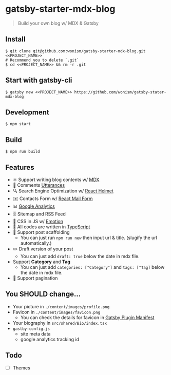 # gatsby-starter-mdx-blog
> Build your own blog w/ MDX & Gatsby

## Install
```
$ git clone git@github.com:wonism/gatsby-starter-mdx-blog.git <<PROJECT_NAME>>
# Recommend you to delete `.git`
$ cd <<PROJECT_NAME>> && rm -r .git
```

## Start with gatsby-cli
```
$ gatsby new <<PROJECT_NAME>> https://github.com/wonism/gatsby-stater-mdx-blog
```

## Development
```
$ npm start
```

## Build
```
$ npm run build
```

## Features
- ⚛️  Support writing blog contents w/ [MDX](https://github.com/mdx-js)
- 🔮 Comments [Utterances](https://utteranc.es)
- 🔍 Search Engine Optimization w/ [React Helmet](https://github.com/nfl/react-helmet)
- ✉️ Contacts Form w/ [React Mail Form](https://github.com/wonism/react-mail-form)
- 📊 [Google Analytics](https://analytics.google.com)
- 🗄 Sitemap and RSS Feed
- 💅 CSS in JS w/ [Emotion](https://emotion.sh/docs/introduction)
- 📝 All codes are written in [TypeScript](https://www.typescriptlang.org)
- 🤖 Support post scaffolding
  - You can just run `npm run new` then input url & title. (slugify the url automatically.)
- ✏️ Draft version of your post
  - You can just add `draft: true` below the date in mdx file.
- Support **Category** and **Tag**
  - You can just add `categories: ["Category"]` and `tags: ["Tag]` below the date in mdx file.
- 🔢 Support pagination

## You SHOULD change...
- Your picture in `./content/images/profile.png`
- Favicon in `./content/images/favicon.png`
  - You can check the details for favicon in [Gatsby Plugin Manifest](https://www.gatsbyjs.org/packages/gatsby-plugin-manifest)
- Your biography in `src/shared/Bio/index.tsx`
- `gastby-config.js`
  - site meta data
  - google analytics tracking id

## Todo
- [ ] Themes
